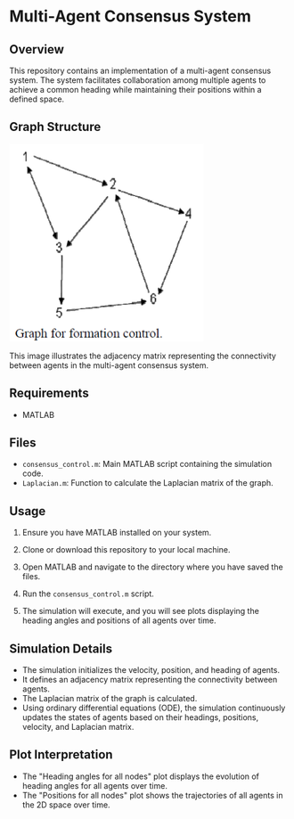 # Multi-Agent Consensus System

## Overview

This repository contains an implementation of a multi-agent consensus system. The system facilitates collaboration among multiple agents to achieve a common heading while maintaining their positions within a defined space.

## Graph Structure

![Graph Structure](graph.jpg)

This image illustrates the adjacency matrix representing the connectivity between agents in the multi-agent consensus system.


## Requirements

- MATLAB

## Files

- `consensus_control.m`: Main MATLAB script containing the simulation code.
- `Laplacian.m`: Function to calculate the Laplacian matrix of the graph.

## Usage

1. Ensure you have MATLAB installed on your system.

2. Clone or download this repository to your local machine.

3. Open MATLAB and navigate to the directory where you have saved the files.

4. Run the `consensus_control.m` script.

5. The simulation will execute, and you will see plots displaying the heading angles and positions of all agents over time.


## Simulation Details

- The simulation initializes the velocity, position, and heading of agents.
- It defines an adjacency matrix representing the connectivity between agents.
- The Laplacian matrix of the graph is calculated.
- Using ordinary differential equations (ODE), the simulation continuously updates the states of agents based on their headings, positions, velocity, and Laplacian matrix.

## Plot Interpretation

- The "Heading angles for all nodes" plot displays the evolution of heading angles for all agents over time.
- The "Positions for all nodes" plot shows the trajectories of all agents in the 2D space over time.
